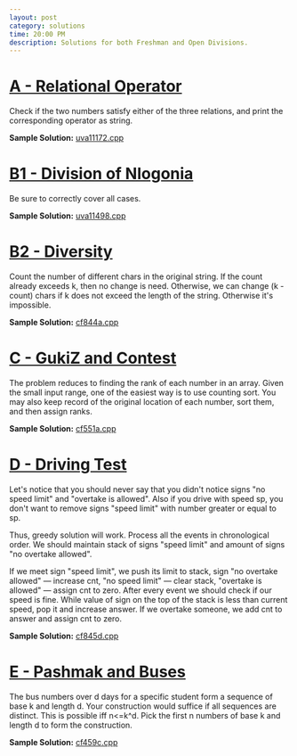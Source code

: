 ```yaml
---
layout: post
category: solutions
time: 20:00 PM
description: Solutions for both Freshman and Open Divisions.
---
```

# **[A - Relational Operator](https://uva.onlinejudge.org/index.php?option=com_onlinejudge&Itemid=8&page=show_problem&problem=2113)**

Check if the two numbers satisfy either of the three relations, and print the corresponding operator as string. 

**Sample Solution:** [uva11172.cpp]

# **[B1 - Division of Nlogonia](https://uva.onlinejudge.org/index.php?option=com_onlinejudge&Itemid=8&page=show_problem&problem=2493)**

Be sure to correctly cover all cases. 

**Sample Solution:** [uva11498.cpp]

# **[B2 - Diversity](http://codeforces.com/problemset/problem/844/A)**

Count the number of different chars in the original string. If the count already exceeds k, then no change is need. Otherwise, we can change (k - count) chars if k does not exceed the length of the string. Otherwise it's impossible. 

**Sample Solution:** [cf844a.cpp]

# **[C - GukiZ and Contest](http://codeforces.com/problemset/problem/551/A)**

The problem reduces to finding the rank of each number in an array. Given the small input range, one of the easiest way is to use counting sort. You may also keep record of the original location of each number, sort them, and then assign ranks. 

**Sample Solution:** [cf551a.cpp]

# **[D - Driving Test](http://codeforces.com/problemset/problem/845/D)**

Let's notice that you should never say that you didn't notice signs "no speed limit" and "overtake is allowed". Also if you drive with speed sp, you don't want to remove signs "speed limit" with number greater or equal to sp.

Thus, greedy solution will work. Process all the events in chronological order. We should maintain stack of signs "speed limit" and amount of signs "no overtake allowed".

If we meet sign "speed limit", we push its limit to stack, sign "no overtake allowed" — increase cnt, "no speed limit" — clear stack, "overtake is allowed" — assign cnt to zero. After every event we should check if our speed is fine. While value of sign on the top of the stack is less than current speed, pop it and increase answer. If we overtake someone, we add cnt to answer and assign cnt to zero.

**Sample Solution:** [cf845d.cpp]

# **[E - Pashmak and Buses](http://codeforces.com/problemset/problem/459/C)**

The bus numbers over d days for a specific student form a sequence of base k and length d. Your construction would suffice if all sequences are distinct. This is possible iff n<=k^d. Pick the first n numbers of base k and length d to form the construction. 

**Sample Solution:** [cf459c.cpp]

[uva11172.cpp]: /assets/ipl_solutions/season3/contest1/uva11172.cpp
[uva11498.cpp]: /assets/ipl_solutions/season3/contest1/uva11498.cpp
[cf844a.cpp]: /assets/ipl_solutions/season3/contest1/cf844a.cpp
[cf551a.cpp]: /assets/ipl_solutions/season3/contest1/cf551a.cpp
[cf845d.cpp]: /assets/ipl_solutions/season3/contest1/cf845d.cpp
[cf459c.cpp]: /assets/ipl_solutions/season3/contest1/cf459c.cpp
